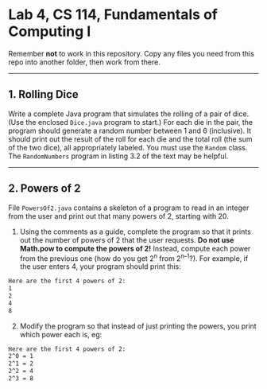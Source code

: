 # Lab 4, CS 114, Fundamentals of Computing I

Remember **not** to work in this repository. Copy any files you need from this repo into another folder, then work from there.

---

## 1. Rolling Dice

Write a complete Java program that simulates the rolling of a pair of dice. (Use the enclosed `Dice.java` program to start.) For each die in the pair, the program should generate a random number between 1 and 6 (inclusive). It should print out the result of the roll for each die and the total roll (the sum of the two dice), all appropriately labeled. You must use the `Random` class. The `RandomNumbers` program in listing 3.2 of the text may be helpful.

---

## 2. Powers of 2

File `PowersOf2.java` contains a skeleton of a program to read in an integer from the user and print out that many powers of 2, starting with 20.

1. Using the comments as a guide, complete the program so that it prints out the number of powers of 2 that the user requests. **Do not use Math.pow to compute the powers of 2!** Instead, compute each power from the previous one (how do you get 2<sup>n</sup> from 2<sup>n–1</sup>?). For example, if the user enters 4, your program should print this:

```bash
Here are the first 4 powers of 2:
1
2
4
8
```

2. Modify the program so that instead of just printing the powers, you print which power each is, eg:

```bash
Here are the first 4 powers of 2:
2^0 = 1
2^1 = 2
2^2 = 4
2^3 = 8
```
